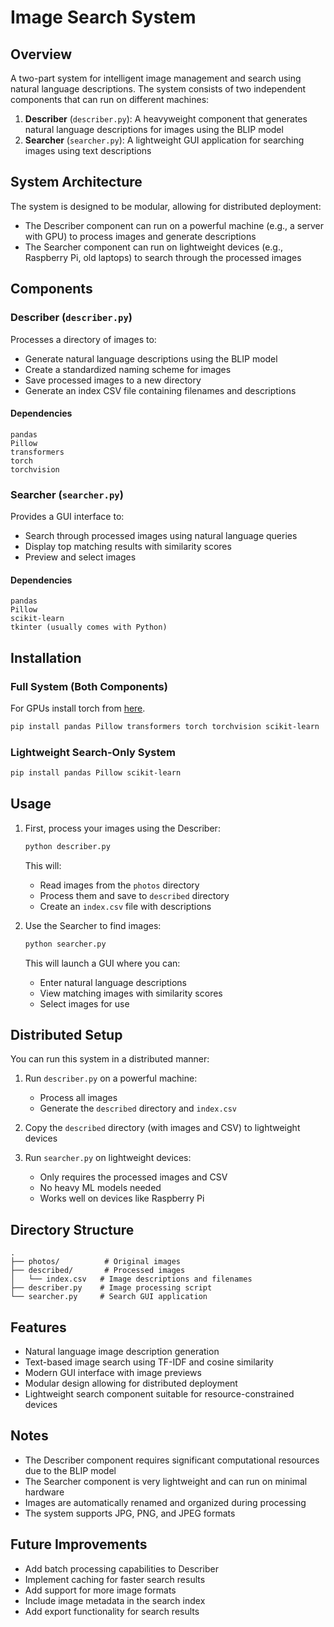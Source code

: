 # Image Search System

## Overview

A two-part system for intelligent image management and search using natural language descriptions. The system consists of two independent components that can run on different machines:

1. **Describer** (`describer.py`): A heavyweight component that generates natural language descriptions for images using the BLIP model
2. **Searcher** (`searcher.py`): A lightweight GUI application for searching images using text descriptions

## System Architecture

The system is designed to be modular, allowing for distributed deployment:

* The Describer component can run on a powerful machine (e.g., a server with GPU) to process images and generate descriptions
* The Searcher component can run on lightweight devices (e.g., Raspberry Pi, old laptops) to search through the processed images

## Components

### Describer (`describer.py`)

Processes a directory of images to:

* Generate natural language descriptions using the BLIP model
* Create a standardized naming scheme for images
* Save processed images to a new directory
* Generate an index CSV file containing filenames and descriptions

#### Dependencies
```
pandas
Pillow
transformers
torch
torchvision
```

### Searcher (`searcher.py`)

Provides a GUI interface to:

* Search through processed images using natural language queries
* Display top matching results with similarity scores
* Preview and select images

#### Dependencies
```
pandas
Pillow
scikit-learn
tkinter (usually comes with Python)
```

## Installation

### Full System (Both Components)

For GPUs install torch from [here](https://pytorch.org/get-started/locally/).

```bash
pip install pandas Pillow transformers torch torchvision scikit-learn
```

### Lightweight Search-Only System

```bash
pip install pandas Pillow scikit-learn
```

## Usage

1. First, process your images using the Describer:

   ```bash
   python describer.py
   ```

   This will:
   * Read images from the `photos` directory
   * Process them and save to `described` directory
   * Create an `index.csv` file with descriptions

2. Use the Searcher to find images:

   ```bash
   python searcher.py
   ```

   This will launch a GUI where you can:
   * Enter natural language descriptions
   * View matching images with similarity scores
   * Select images for use

## Distributed Setup

You can run this system in a distributed manner:

1. Run `describer.py` on a powerful machine:
   * Process all images
   * Generate the `described` directory and `index.csv`

2. Copy the `described` directory (with images and CSV) to lightweight devices

3. Run `searcher.py` on lightweight devices:
   * Only requires the processed images and CSV
   * No heavy ML models needed
   * Works well on devices like Raspberry Pi

## Directory Structure

```
.
├── photos/          # Original images
├── described/       # Processed images
│   └── index.csv   # Image descriptions and filenames
├── describer.py    # Image processing script
└── searcher.py     # Search GUI application
```

## Features

* Natural language image description generation
* Text-based image search using TF-IDF and cosine similarity
* Modern GUI interface with image previews
* Modular design allowing for distributed deployment
* Lightweight search component suitable for resource-constrained devices

## Notes

* The Describer component requires significant computational resources due to the BLIP model
* The Searcher component is very lightweight and can run on minimal hardware
* Images are automatically renamed and organized during processing
* The system supports JPG, PNG, and JPEG formats

## Future Improvements

* Add batch processing capabilities to Describer
* Implement caching for faster search results
* Add support for more image formats
* Include image metadata in the search index
* Add export functionality for search results